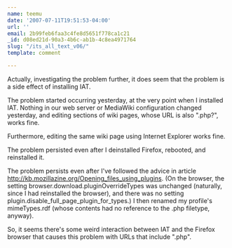 ```yaml
---
name: teemu
date: '2007-07-11T19:51:53-04:00'
url: ''
email: 2b99feb6faa3c4fe8d5651f778ca1c21
_id: d08ed21d-90a3-4b6c-ab1b-4c8ea4971764
slug: "/its_all_text_v06/"
template: comment

---
```


Actually, investigating the problem further, it does seem that the problem is a side effect of installing IAT.

The problem started occurring yesterday, at the very point when I installed IAT.  Nothing in our web server or MediaWiki configuration changed yesterday, and editing sections of wiki pages, whose URL is also ".php?", works fine.

Furthermore, editing the same wiki page using Internet Explorer works fine.

The problem persisted even after I deinstalled Firefox, rebooted, and reinstalled it.

The problem persists even after I've followed the advice in article http://kb.mozillazine.org/Opening_files_using_plugins.  (On the browser, the setting browser.download.pluginOverrideTypes was unchanged (naturally, since I had reinstalled the browser), and there was no setting plugin.disable_full_page_plugin_for_types.)  I then renamed my profile's mimeTypes.rdf (whose contents had no reference to the .php filetype, anyway).

So, it seems there's some weird interaction between IAT and the Firefox browser that causes this problem with URLs that include ".php".
